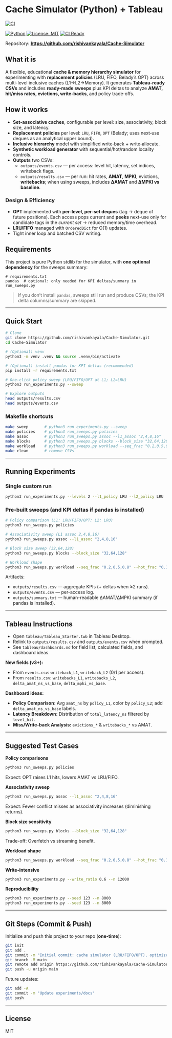 # Cache Simulator (Python) + Tableau

[![CI](https://github.com/rishivankayala/Cache-Simulator/actions/workflows/ci.yml/badge.svg)](https://github.com/rishivankayala/Cache-Simulator/actions/workflows/ci.yml)

[![Python](https://img.shields.io/badge/Python-3.8%2B-blue.svg)](https://github.com/rishivankayala/Cache-Simulator)
[![License: MIT](https://img.shields.io/badge/License-MIT-green.svg)](https://github.com/rishivankayala/Cache-Simulator)
[![CI Ready](https://img.shields.io/badge/CI-ready-lightgrey.svg)](https://github.com/rishivankayala/Cache-Simulator)

Repository: **https://github.com/rishivankayala/Cache-Simulator**

## What it is
A flexible, educational **cache & memory hierarchy simulator** for experimenting with **replacement policies** (LRU, FIFO, Belady’s OPT) across multi-level inclusive caches (L1→L2→Memory). It generates **Tableau-ready CSVs** and includes **ready-made sweeps** plus KPI deltas to analyze **AMAT, hit/miss rates, evictions, write-backs**, and policy trade‑offs.

## How it works
- **Set-associative caches**, configurable per level: size, associativity, block size, and latency.
- **Replacement policies** per level: `LRU`, `FIFO`, `OPT` (Belady; uses next‑use deques as an analytical upper bound).
- **Inclusive hierarchy** model with simplified write‑back + write‑allocate.
- **Synthetic workload generator** with sequential/hot/random locality controls.
- **Outputs** two CSVs:
  - `outputs/events.csv` — per access: level hit, latency, set indices, writeback flags.
  - `outputs/results.csv` — per run: hit rates, **AMAT**, **MPKI**, evictions, **writebacks**; when using sweeps, includes **ΔAMAT** and **ΔMPKI vs baseline**.

### Design & Efficiency
- **OPT** implemented with **per-level, per-set deques** (tag → deque of future positions). Each access pops current and **peeks** next-use only for candidate tags in the *current set* → reduced memory/time overhead.
- **LRU/FIFO** managed with `OrderedDict` for O(1) updates.
- Tight inner loop and batched CSV writing.

## Requirements
This project is pure Python stdlib for the simulator, with **one optional dependency** for the sweeps summary:
```
# requirements.txt
pandas  # optional: only needed for KPI deltas/summary in run_sweeps.py
```
> If you don’t install `pandas`, sweeps still run and produce CSVs; the KPI delta columns/summary are skipped.

---

## Quick Start

```bash
# Clone
git clone https://github.com/rishivankayala/Cache-Simulator.git
cd Cache-Simulator

# (Optional) venv
python3 -m venv .venv && source .venv/bin/activate

# (Optional) install pandas for KPI deltas (recommended)
pip install -r requirements.txt

# One-click policy sweep (LRU/FIFO/OPT at L1; L2=LRU)
python3 run_experiments.py --sweep

# Explore outputs
head outputs/results.csv
head outputs/events.csv
```

### Makefile shortcuts
```bash
make sweep       # python3 run_experiments.py --sweep
make policies    # python3 run_sweeps.py policies
make assoc       # python3 run_sweeps.py assoc --l1_assoc "2,4,8,16"
make blocks      # python3 run_sweeps.py blocks --block_size "32,64,128"
make workload    # python3 run_sweeps.py workload --seq_frac "0.2,0.5,0.8" --hot_frac "0.1,0.3,0.6"
make clean       # remove CSVs
```

---

## Running Experiments

### Single custom run
```bash
python3 run_experiments.py --levels 2 --l1_policy LRU --l2_policy LRU   --l1_size_kb 32 --l2_size_kb 256 --l1_assoc 8 --l2_assoc 8   --block_size 64 --n 10000 --address_space_kb 1024   --seq_frac 0.5 --hot_frac 0.3 --write_ratio 0.1 --seed 42
```

### Pre-built sweeps (and KPI deltas if pandas is installed)
```bash
# Policy comparison (L1: LRU/FIFO/OPT; L2: LRU)
python3 run_sweeps.py policies

# Associativity sweep (L1 assoc 2,4,8,16)
python3 run_sweeps.py assoc --l1_assoc "2,4,8,16"

# Block size sweep (32,64,128)
python3 run_sweeps.py blocks --block_size "32,64,128"

# Workload shape
python3 run_sweeps.py workload --seq_frac "0.2,0.5,0.8" --hot_frac "0.1,0.3,0.6"
```
Artifacts:
- `outputs/results.csv` — aggregate KPIs (+ deltas when ≥2 runs).
- `outputs/events.csv` — per-access log.
- `outputs/summary.txt` — human-readable ΔAMAT/ΔMPKI summary (if pandas is installed).

---

## Tableau Instructions
- Open `tableau/Tableau_Starter.twb` in Tableau Desktop.
- Relink to `outputs/results.csv` and `outputs/events.csv` when prompted.
- See `tableau/dashboards.md` for field list, calculated fields, and dashboard ideas.

**New fields (v3+):**
- From `events.csv`: `writeback_L1`, `writeback_L2` (0/1 per access).
- From `results.csv`: `writebacks_L1`, `writebacks_L2`, `delta_amat_ns_vs_base`, `delta_mpki_vs_base`.

**Dashboard ideas:**
- **Policy Comparison:** Avg `amat_ns` by `policy_L1`, color by `policy_L2`; add `delta_amat_ns_vs_base` labels.
- **Latency Breakdown:** Distribution of `total_latency_ns` filtered by `level_hit`.
- **Miss/Write-back Analysis:** `evictions_*` & `writebacks_*` vs AMAT.

---

## Suggested Test Cases

**Policy comparisons**  
```bash
python3 run_sweeps.py policies
```
Expect: OPT raises L1 hits, lowers AMAT vs LRU/FIFO.

**Associativity sweep**  
```bash
python3 run_sweeps.py assoc --l1_assoc "2,4,8,16"
```
Expect: Fewer conflict misses as associativity increases (diminishing returns).

**Block size sensitivity**  
```bash
python3 run_sweeps.py blocks --block_size "32,64,128"
```
Trade-off: Overfetch vs streaming benefit.

**Workload shape**  
```bash
python3 run_sweeps.py workload --seq_frac "0.2,0.5,0.8" --hot_frac "0.1,0.3,0.6"
```

**Write-intensive**  
```bash
python3 run_experiments.py --write_ratio 0.6 --n 12000
```

**Reproducibility**  
```bash
python3 run_experiments.py --seed 123 --n 8000
python3 run_experiments.py --seed 123 --n 8000
```

---

## Git Steps (Commit & Push)

Initialize and push this project to your repo (**one-time**):
```bash
git init
git add .
git commit -m "Initial commit: cache simulator (LRU/FIFO/OPT), optimized OPT, sweeps, Tableau, docs"
git branch -M main
git remote add origin https://github.com/rishivankayala/Cache-Simulator.git
git push -u origin main
```

Future updates:
```bash
git add -A
git commit -m "Update experiments/docs"
git push
```

---

## License
MIT